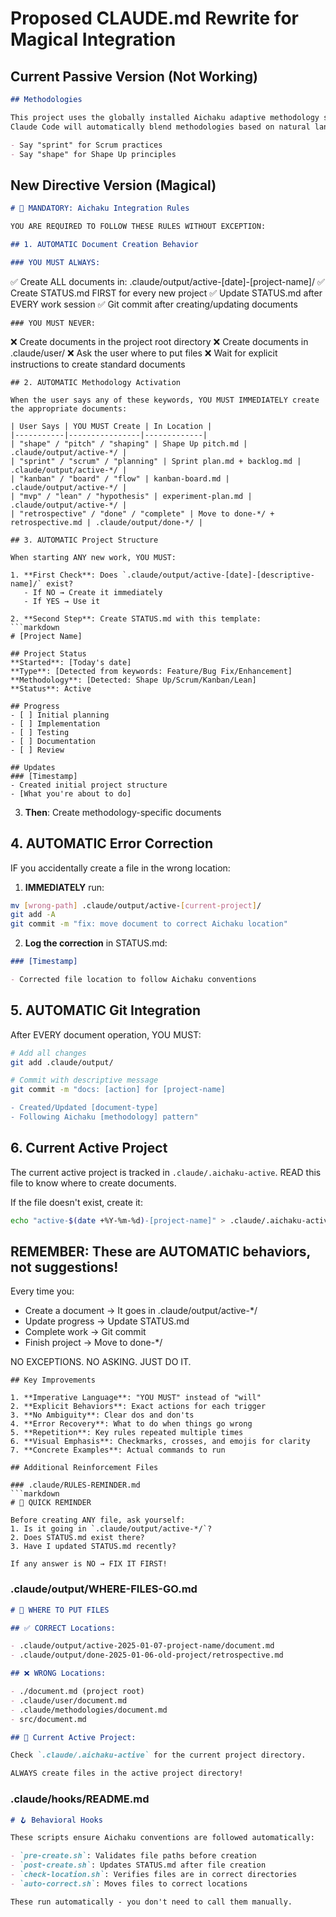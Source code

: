 # Proposed CLAUDE.md Rewrite for Magical Integration

## Current Passive Version (Not Working)

```markdown
## Methodologies

This project uses the globally installed Aichaku adaptive methodology system.
Claude Code will automatically blend methodologies based on natural language:

- Say "sprint" for Scrum practices
- Say "shape" for Shape Up principles
```

## New Directive Version (Magical)

```markdown
# 🎯 MANDATORY: Aichaku Integration Rules

YOU ARE REQUIRED TO FOLLOW THESE RULES WITHOUT EXCEPTION:

## 1. AUTOMATIC Document Creation Behavior

### YOU MUST ALWAYS:
```

✅ Create ALL documents in: .claude/output/active-[date]-[project-name]/ ✅
Create STATUS.md FIRST for every new project ✅ Update STATUS.md after EVERY
work session ✅ Git commit after creating/updating documents

```
### YOU MUST NEVER:
```

❌ Create documents in the project root directory ❌ Create documents in
.claude/user/ ❌ Ask the user where to put files ❌ Wait for explicit
instructions to create standard documents

````
## 2. AUTOMATIC Methodology Activation

When the user says any of these keywords, YOU MUST IMMEDIATELY create the appropriate documents:

| User Says | YOU MUST Create | In Location |
|-----------|----------------|-------------|
| "shape" / "pitch" / "shaping" | Shape Up pitch.md | .claude/output/active-*/ |
| "sprint" / "scrum" / "planning" | Sprint plan.md + backlog.md | .claude/output/active-*/ |
| "kanban" / "board" / "flow" | kanban-board.md | .claude/output/active-*/ |
| "mvp" / "lean" / "hypothesis" | experiment-plan.md | .claude/output/active-*/ |
| "retrospective" / "done" / "complete" | Move to done-*/ + retrospective.md | .claude/output/done-*/ |

## 3. AUTOMATIC Project Structure

When starting ANY new work, YOU MUST:

1. **First Check**: Does `.claude/output/active-[date]-[descriptive-name]/` exist?
   - If NO → Create it immediately
   - If YES → Use it

2. **Second Step**: Create STATUS.md with this template:
```markdown
# [Project Name]

## Project Status
**Started**: [Today's date]
**Type**: [Detected from keywords: Feature/Bug Fix/Enhancement]
**Methodology**: [Detected: Shape Up/Scrum/Kanban/Lean]
**Status**: Active

## Progress
- [ ] Initial planning
- [ ] Implementation
- [ ] Testing
- [ ] Documentation
- [ ] Review

## Updates
### [Timestamp]
- Created initial project structure
- [What you're about to do]
````

3. **Then**: Create methodology-specific documents

## 4. AUTOMATIC Error Correction

IF you accidentally create a file in the wrong location:

1. **IMMEDIATELY** run:

```bash
mv [wrong-path] .claude/output/active-[current-project]/
git add -A
git commit -m "fix: move document to correct Aichaku location"
```

2. **Log the correction** in STATUS.md:

```markdown
### [Timestamp]

- Corrected file location to follow Aichaku conventions
```

## 5. AUTOMATIC Git Integration

After EVERY document operation, YOU MUST:

```bash
# Add all changes
git add .claude/output/

# Commit with descriptive message
git commit -m "docs: [action] for [project-name]

- Created/Updated [document-type]
- Following Aichaku [methodology] pattern"
```

## 6. Current Active Project

The current active project is tracked in `.claude/.aichaku-active`. READ this
file to know where to create documents.

If the file doesn't exist, create it:

```bash
echo "active-$(date +%Y-%m-%d)-[project-name]" > .claude/.aichaku-active
```

## REMEMBER: These are AUTOMATIC behaviors, not suggestions!

Every time you:

- Create a document → It goes in .claude/output/active-*/
- Update progress → Update STATUS.md
- Complete work → Git commit
- Finish project → Move to done-*/

NO EXCEPTIONS. NO ASKING. JUST DO IT.

````
## Key Improvements

1. **Imperative Language**: "YOU MUST" instead of "will"
2. **Explicit Behaviors**: Exact actions for each trigger
3. **No Ambiguity**: Clear dos and don'ts
4. **Error Recovery**: What to do when things go wrong
5. **Repetition**: Key rules repeated multiple times
6. **Visual Emphasis**: Checkmarks, crosses, and emojis for clarity
7. **Concrete Examples**: Actual commands to run

## Additional Reinforcement Files

### .claude/RULES-REMINDER.md
```markdown
# 🚨 QUICK REMINDER

Before creating ANY file, ask yourself:
1. Is it going in `.claude/output/active-*/`? 
2. Does STATUS.md exist there?
3. Have I updated STATUS.md recently?

If any answer is NO → FIX IT FIRST!
````

### .claude/output/WHERE-FILES-GO.md

```markdown
# 📁 WHERE TO PUT FILES

## ✅ CORRECT Locations:

- .claude/output/active-2025-01-07-project-name/document.md
- .claude/output/done-2025-01-06-old-project/retrospective.md

## ❌ WRONG Locations:

- ./document.md (project root)
- .claude/user/document.md
- .claude/methodologies/document.md
- src/document.md

## 🎯 Current Active Project:

Check `.claude/.aichaku-active` for the current project directory.

ALWAYS create files in the active project directory!
```

### .claude/hooks/README.md

```markdown
# 🪝 Behavioral Hooks

These scripts ensure Aichaku conventions are followed automatically:

- `pre-create.sh`: Validates file paths before creation
- `post-create.sh`: Updates STATUS.md after file creation
- `check-location.sh`: Verifies files are in correct directories
- `auto-correct.sh`: Moves files to correct locations

These run automatically - you don't need to call them manually.
```
